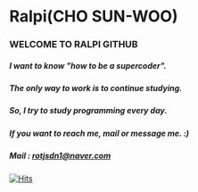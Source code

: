 # Ralpi(CHO SUN-WOO)

### WELCOME TO RALPI GITHUB
##### I want to know "how to be a supercoder".
##### The only way to work is to continue studying.
##### So, I try to study programming every day.

##### If you want to reach me, mail or message me. :)
##### Mail : rotjsdn1@naver.com 

[![Hits](https://hits.seeyoufarm.com/api/count/incr/badge.svg?url=https://github.com/Ralpis%2Fgjbae1212%2Fhit-counter)](https://github.com/Ralpis)                    
